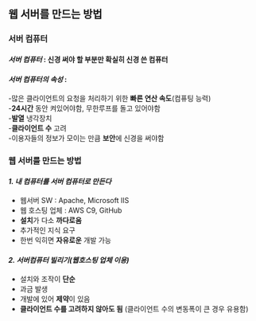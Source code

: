 ## 웹 서버를 만드는 방법

### 서버 컴퓨터
#### _<strong>서버 컴퓨터</strong>_ : 신경 써야 할 부분만 확실히 신경 쓴 컴퓨터
#### _<strong>서버 컴퓨터의 속성</strong>_ : 
 -많은 클라이언트의 요청을 처리하기 위한 <strong>빠른 연산 속도</strong>(컴퓨팅 능력)<br>
 -<strong>24시간</strong> 동안 켜있어야함, 무한루프를 돌고 있어야함<br>
 -<strong>발열</strong> 냉각장치<br>
 -<strong>클라이언트 수</strong> 고려<br>
 -이용자들의 정보가 모이는 만큼 <strong>보안</strong>에 신경을 써야함<br>

### 웹 서버를 만드는 방법
#### _<strong>1. 내 컴퓨터를 서버 컴퓨터로 만든다</strong>_
 - 웹서버 SW : Apache, Microsoft IIS
 - 웹 호스팅 업체 : AWS C9, GitHub<br>
 - <strong>설치</strong>가 다소 <strong>까다로움</strong>
 - 추가적인 지식 요구
 - 한번 익히면 <strong>자유로운</strong> 개발 가능

#### _<strong>2. 서버컴퓨터 빌리기(웹호스팅 업체 이용)</strong>_
 - 설치와 조작이 <strong>단순</strong>
 - 과금 발생
 - 개발에 있어 <strong>제약</strong>이 있음
 - <strong>클라이언트 수를 고려하지 않아도 됨</strong> (클라이언트 수의 변동폭이 큰 경우 유용함)
